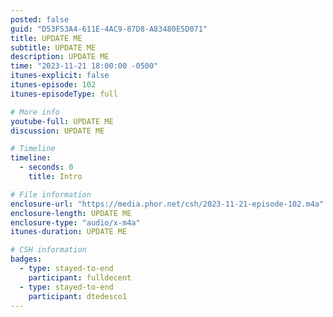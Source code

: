 ```yaml
---
posted: false
guid: "D53F53A4-611E-4AC9-87D8-A83480E5D071"
title: UPDATE ME
subtitle: UPDATE ME
description: UPDATE ME 
time: "2023-11-21 18:00:00 -0500"
itunes-explicit: false
itunes-episode: 102
itunes-episodeType: full

# More info
youtube-full: UPDATE ME
discussion: UPDATE ME

# Timeline
timeline:
  - seconds: 0
    title: Intro

# File information
enclosure-url: "https://media.phor.net/csh/2023-11-21-episode-102.m4a"
enclosure-length: UPDATE ME
enclosure-type: "audio/x-m4a"
itunes-duration: UPDATE ME

# CSH information
badges:
  - type: stayed-to-end
    participant: fulldecent
  - type: stayed-to-end
    participant: dtedesco1
---
```


<!--end of quick notes-->

